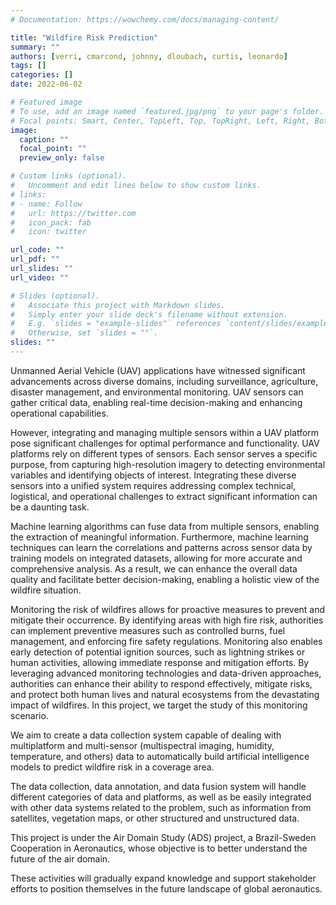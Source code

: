 ```yaml
---
# Documentation: https://wowchemy.com/docs/managing-content/

title: "Wildfire Risk Prediction"
summary: ""
authors: [verri, cmarcond, johnny, dloubach, curtis, leonardo]
tags: []
categories: []
date: 2022-06-02

# Featured image
# To use, add an image named `featured.jpg/png` to your page's folder.
# Focal points: Smart, Center, TopLeft, Top, TopRight, Left, Right, BottomLeft, Bottom, BottomRight.
image:
  caption: ""
  focal_point: ""
  preview_only: false

# Custom links (optional).
#   Uncomment and edit lines below to show custom links.
# links:
# - name: Follow
#   url: https://twitter.com
#   icon_pack: fab
#   icon: twitter

url_code: ""
url_pdf: ""
url_slides: ""
url_video: ""

# Slides (optional).
#   Associate this project with Markdown slides.
#   Simply enter your slide deck's filename without extension.
#   E.g. `slides = "example-slides"` references `content/slides/example-slides.md`.
#   Otherwise, set `slides = ""`.
slides: ""
---
```


Unmanned Aerial Vehicle (UAV) applications have witnessed significant
advancements across diverse domains, including surveillance, agriculture,
disaster management, and environmental monitoring. UAV sensors can gather
critical data, enabling real-time decision-making and enhancing operational
capabilities.

However, integrating and managing multiple sensors within a UAV platform pose
significant challenges for optimal performance and functionality. UAV platforms
rely on different types of sensors. Each sensor serves a specific purpose, from
capturing high-resolution imagery to detecting environmental variables and
identifying objects of interest. Integrating these diverse sensors into
a unified system requires addressing complex technical, logistical, and
operational challenges to extract significant information can be a daunting
task.

Machine learning algorithms can fuse data from multiple sensors, enabling the
extraction of meaningful information. Furthermore, machine learning techniques
can learn the correlations and patterns across sensor data by training models
on integrated datasets, allowing for more accurate and comprehensive analysis.
As a result, we can enhance the overall data quality and facilitate better
decision-making, enabling a holistic view of the wildfire situation.

Monitoring the risk of wildfires allows for proactive measures to prevent and
mitigate their occurrence. By identifying areas with high fire risk,
authorities can implement preventive measures such as controlled burns, fuel
management, and enforcing fire safety regulations. Monitoring also enables
early detection of potential ignition sources, such as lightning strikes or
human activities, allowing immediate response and mitigation efforts. By
leveraging advanced monitoring technologies and data-driven approaches,
authorities can enhance their ability to respond effectively, mitigate risks,
and protect both human lives and natural ecosystems from the devastating impact
of wildfires. In this project, we target the study of this monitoring scenario.

We aim to create a data collection system capable of dealing with multiplatform
and multi-sensor (multispectral imaging, humidity, temperature, and others)
data to automatically build artificial intelligence models to predict wildfire
risk in a coverage area.

The data collection, data annotation, and data fusion system will handle
different categories of data and platforms, as well as be easily integrated
with other data systems related to the problem, such as information from
satellites, vegetation maps, or other structured and unstructured data.

This project is under the Air Domain Study (ADS) project, a Brazil-Sweden
Cooperation in Aeronautics, whose objective is to better understand the future
of the air domain.

These activities will gradually expand knowledge and support stakeholder
efforts to position themselves in the future landscape of global aeronautics.
